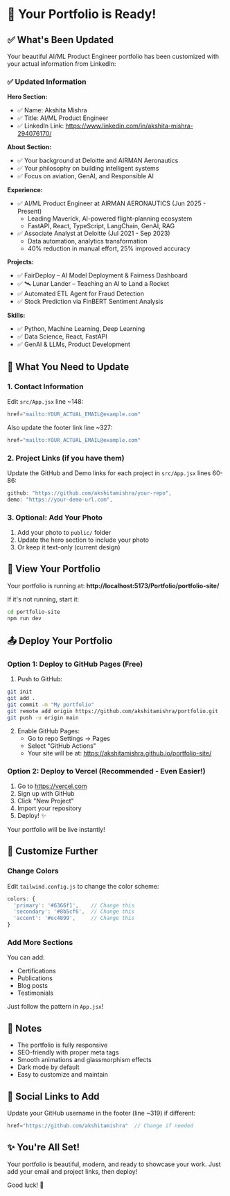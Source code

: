 # 🎉 Your Portfolio is Ready!

## ✅ What's Been Updated

Your beautiful AI/ML Product Engineer portfolio has been customized with your actual information from LinkedIn:

### ✅ Updated Information

**Hero Section:**
- ✅ Name: Akshita Mishra
- ✅ Title: AI/ML Product Engineer
- ✅ LinkedIn Link: https://www.linkedin.com/in/akshita-mishra-294076170/

**About Section:**
- ✅ Your background at Deloitte and AIRMAN Aeronautics
- ✅ Your philosophy on building intelligent systems
- ✅ Focus on aviation, GenAI, and Responsible AI

**Experience:**
- ✅ AI/ML Product Engineer at AIRMAN AERONAUTICS (Jun 2025 - Present)
  - Leading Maverick, AI-powered flight-planning ecosystem
  - FastAPI, React, TypeScript, LangChain, GenAI, RAG
- ✅ Associate Analyst at Deloitte (Jul 2021 - Sep 2023)
  - Data automation, analytics transformation
  - 40% reduction in manual effort, 25% improved accuracy

**Projects:**
- ✅ FairDeploy – AI Model Deployment & Fairness Dashboard
- ✅ 🛰️ Lunar Lander – Teaching an AI to Land a Rocket
- ✅ Automated ETL Agent for Fraud Detection
- ✅ Stock Prediction via FinBERT Sentiment Analysis

**Skills:**
- ✅ Python, Machine Learning, Deep Learning
- ✅ Data Science, React, FastAPI
- ✅ GenAI & LLMs, Product Development

## 🎯 What You Need to Update

### 1. Contact Information

Edit `src/App.jsx` line ~148:
```jsx
href="mailto:YOUR_ACTUAL_EMAIL@example.com"
```

Also update the footer link line ~327:
```jsx
href="mailto:YOUR_ACTUAL_EMAIL@example.com"
```

### 2. Project Links (if you have them)

Update the GitHub and Demo links for each project in `src/App.jsx` lines 60-86:
```jsx
github: "https://github.com/akshitamishra/your-repo",
demo: "https://your-demo-url.com",
```

### 3. Optional: Add Your Photo

1. Add your photo to `public/` folder
2. Update the hero section to include your photo
3. Or keep it text-only (current design)

## 🚀 View Your Portfolio

Your portfolio is running at:
**http://localhost:5173/Portfolio/portfolio-site/**

If it's not running, start it:
```bash
cd portfolio-site
npm run dev
```

## 📤 Deploy Your Portfolio

### Option 1: Deploy to GitHub Pages (Free)

1. Push to GitHub:
```bash
git init
git add .
git commit -m "My portfolio"
git remote add origin https://github.com/akshitamishra/portfolio.git
git push -u origin main
```

2. Enable GitHub Pages:
   - Go to repo Settings → Pages
   - Select "GitHub Actions"
   - Your site will be at: https://akshitamishra.github.io/portfolio-site/

### Option 2: Deploy to Vercel (Recommended - Even Easier!)

1. Go to https://vercel.com
2. Sign up with GitHub
3. Click "New Project"
4. Import your repository
5. Deploy! ✨

Your portfolio will be live instantly!

## 🎨 Customize Further

### Change Colors

Edit `tailwind.config.js` to change the color scheme:
```js
colors: {
  'primary': '#6366f1',    // Change this
  'secondary': '#8b5cf6',  // Change this
  'accent': '#ec4899',     // Change this
}
```

### Add More Sections

You can add:
- Certifications
- Publications
- Blog posts
- Testimonials

Just follow the pattern in `App.jsx`!

## 📝 Notes

- The portfolio is fully responsive
- SEO-friendly with proper meta tags
- Smooth animations and glassmorphism effects
- Dark mode by default
- Easy to customize and maintain

## 🔗 Social Links to Add

Update your GitHub username in the footer (line ~319) if different:
```jsx
href="https://github.com/akshitamishra"  // Change if needed
```

## ✨ You're All Set!

Your portfolio is beautiful, modern, and ready to showcase your work. Just add your email and project links, then deploy!

Good luck! 🚀


